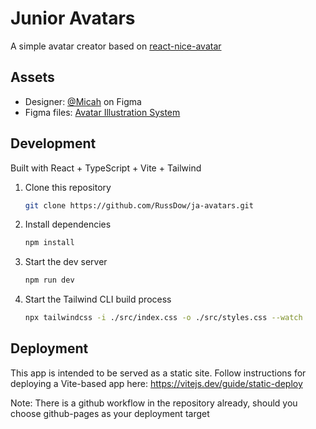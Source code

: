 # Junior Avatars
A simple avatar creator based on [react-nice-avatar](https://github.com/dapi-labs/react-nice-avatar)

## Assets
- Designer: [@Micah](https://www.figma.com/@Micah) on Figma
- Figma files: [Avatar Illustration System](https://www.figma.com/community/file/829741575478342595)

## Development
Built with React + TypeScript + Vite + Tailwind

1. Clone this repository
    ```sh
    git clone https://github.com/RussDow/ja-avatars.git
    ```

2. Install dependencies
    ```sh
    npm install
    ```

3. Start the dev server
    ```sh
    npm run dev
    ```

4. Start the Tailwind CLI build process
    ```sh
    npx tailwindcss -i ./src/index.css -o ./src/styles.css --watch
    ```

## Deployment
This app is intended to be served as a static site. Follow instructions for deploying a Vite-based app here: https://vitejs.dev/guide/static-deploy

Note: There is a github workflow in the repository already, should you choose github-pages as your deployment target
